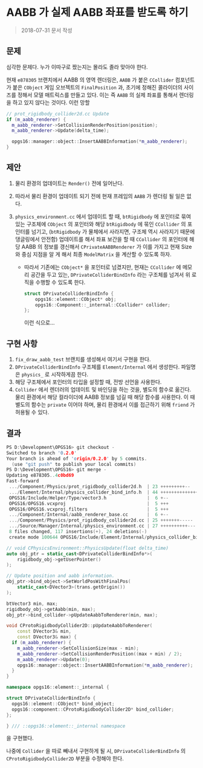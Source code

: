 # AABB 가 실제 AABB 좌표를 받도록 하기

> 2018-07-31 문서 작성

## 문제

심각한 문제다. 누가 이따구로 짰는지는 몰라도 졸라 맞아야 한다.

현재 `e878305` 브랜치에서 AABB 의 영역 렌더링은, `AABB` 가 붙은 `CCollider` 컴포넌트가 붙은 `CObject` 게임 오브젝트의 `FinalPosition` 과, 초기에 정해진 콜라이더의 사이즈를 정해서 모델 매트릭스를 만들고 있다. 이는 즉 `AABB` 의 실제 좌표를 통해서 렌더링을 하고 있지 않다는 것이다. 이런 망할

``` c++
// prot_rigidbody_collider2d.cc Update
if (m_aabb_renderer) {
  m_aabb_renderer->SetCollisionRenderPosition(position);
  m_aabb_renderer->Update(delta_time);

  opgs16::manager::object::InsertAABBInformation(*m_aabb_renderer);
}
```

## 제안

1. 물리 환경의 업데이트는 `Render()` 전에 일어난다.

2. 따라서 물리 환경이 업데이트 되기 전에 현재 프레임의 `AABB` 가 렌더링 될 일은 없다.

3. `physics_environment.cc` 에서 업데이트 할 때, `btRigidbody` 에 포인터로 묶여 있는 구조체에 `CObject` 의 포인터와 해당 `btRigidbody` 에 묶인 `CCollider` 의 포인터를 넘기고, (`btRigidbody` 가 물체에서 사라지면, 구조체 역시 사라지기 때문에 댕글링에서 안전함) 
   업데이트를 해서 좌표 보간을 할 때 `CCollider` 의 포인터에 해당 AABB 의 정보를 갱신해서 `CPrivateAABBRenderer` 가 이를 가지고 현재 Size 와 중심 지점을 알 게 해서 최종 `ModelMatrix` 을 계산할 수 있도록 하자.

   * 따라서 기존에는 `CObject*` 을 포인터로 넘겼지만, 현재는 `CCollider` 에 메모리 공간을 두고 있는,
     `DPrivateColliderBindInfo` 라는 구조체를 넘겨서 위 로직을 수행할 수 있도록 한다.

     ``` c++
     struct DPrivateColliderBindInfo {
         opgs16::element::CObject* obj;
         opgs16::Component::_internal::CCollider* collider;
     };
     ```

     이런 식으로...

## 구현 사항

1. `fix_draw_aabb_test` 브랜치를 생성해서 여기서 구현을 한다.
2. `DPrivateColliderBindInfo` 구조체를 `Element/Internal` 에서 생성한다. 파일명은 `physics_` 로 시작하게끔 한다.
3. 해당 구조체에서 포인터의 타입을 설정할 때, 전방 선언을 사용한다.
4. `Collider` 에서 렌더러의 업데이트 및 바인딩을 하는 것을, 별도의 함수로 옮긴다. 물리 환경에서 해당 컬라이더에 AABB 정보를 넘길 때 해당 함수를 사용한다.
   이 때 별도의 함수는 `private` 이어야 하며, 물리 환경에서 이를 접근하기 위해 `friend` 가 허용될 수 있다.

## 결과

``` c++
PS D:\Development\OPGS16> git checkout -
Switched to branch '0.2.0'
Your branch is ahead of 'origin/0.2.0' by 5 commits.
  (use "git push" to publish your local commits)
PS D:\Development\OPGS16> git merge -
Updating e878305..4c0bd69
Fast-forward
 .../Component/Physics/prot_rigidbody_collider2d.h  | 23 +++++++++--
 .../Element/Internal/physics_collider_bind_info.h  | 44 ++++++++++++++++++++++
 OPGS16/Include/Helper/Type/vector3.h               |  6 +--
 OPGS16/OPGS16.vcxproj                              |  5 +++
 OPGS16/OPGS16.vcxproj.filters                      |  5 +++
 .../Component/Internal/aabb_renderer_base.cc       |  6 +--
 .../Component/Physics/prot_rigidbody_collider2d.cc | 25 +++++++-----
 .../Source/Manager/Internal/physics_environment.cc | 27 ++++++++++---
 8 files changed, 117 insertions(+), 24 deletions(-)
 create mode 100644 OPGS16/Include/Element/Internal/physics_collider_bind_info.h
```

``` c++
// void CPhysicsEnvironment::PhysicsUpdate(float delta_time) 
auto obj_ptr = static_cast<DPrivateColliderBindInfo*>(
    rigidbody_obj->getUserPointer()
);

// Update position and aabb information.
obj_ptr->bind_object->SetWorldPosWithFinalPos(
    static_cast<DVector3>(trans.getOrigin())
);

btVector3 min, max;
rigidbody_obj->getAabb(min, max);
obj_ptr->bind_collider->pUpdateAabbToRenderer(min, max);
```

``` c++
void CProtoRigidbodyCollider2D::pUpdateAabbToRenderer(
    const DVector3& min,
    const DVector3& max) {
  if (m_aabb_renderer) {
    m_aabb_renderer->SetCollisionSize(max - min);
    m_aabb_renderer->SetCollisionRenderPosition((max + min) / 2);
    m_aabb_renderer->Update(0);
    opgs16::manager::object::InsertAABBInformation(*m_aabb_renderer);
  }
}
```

``` c++
namespace opgs16::element::_internal {

struct DPrivateColliderBindInfo {
  opgs16::element::CObject* bind_object;
  opgs16::component::CProtoRigidbodyCollider2D* bind_collider;
};

} /// ::opgs16::element::_internal namespace

```

을 구현했다. 

나중에 `Collider` 을 따로 빼내서 구현하게 될 시, `DPrivateColliderBindInfo` 의 `CProtoRigidbodyCollider2D` 부분을 수정해야 한다.